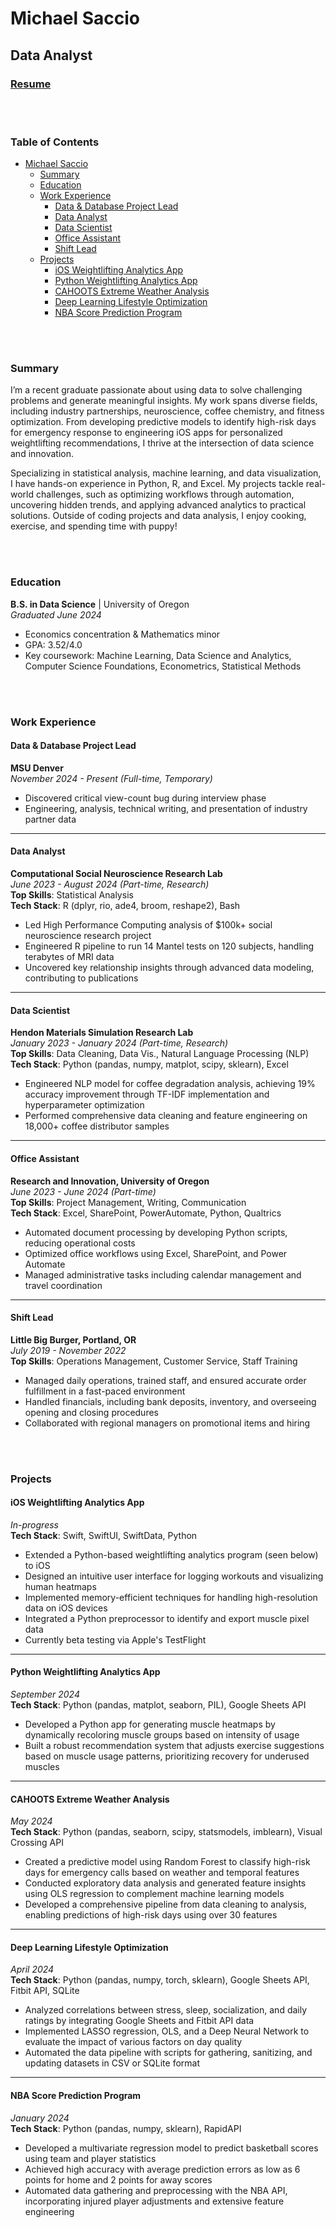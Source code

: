 # Michael Saccio
## Data Analyst

### [Resume](https://docs.google.com/document/d/1qCzNdIKPZ4G2zMlHz-7WfyLi755nJ8ebjxo4KBXpXo4/edit?usp=sharing)  

<br><br>
### Table of Contents
- [Michael Saccio](#michael-saccio)
  - [Summary](#summary)
  - [Education](#education)
  - [Work Experience](#work-experience)
    - [Data & Database Project Lead](#data--database-project-lead)
    - [Data Analyst](#data-analyst)
    - [Data Scientist](#data-scientist)
    - [Office Assistant](#office-assistant)
    - [Shift Lead](#shift-lead)
  - [Projects](#projects)
    - [iOS Weightlifting Analytics App](#ios-weightlifting-analytics-app)
    - [Python Weightlifting Analytics App](#python-weightlifting-analytics-app)
    - [CAHOOTS Extreme Weather Analysis](#cahoots-extreme-weather-analysis)
    - [Deep Learning Lifestyle Optimization](#deep-learning-lifestyle-optimization)
    - [NBA Score Prediction Program](#nba-score-prediction-program)

<br><br>
### Summary
I’m a recent graduate passionate about using data to solve challenging problems and generate meaningful insights. My work spans diverse fields, including industry partnerships, neuroscience, coffee chemistry, and fitness optimization. From developing predictive models to identify high-risk days for emergency response to engineering iOS apps for personalized weightlifting recommendations, I thrive at the intersection of data science and innovation.

Specializing in statistical analysis, machine learning, and data visualization, I have hands-on experience in Python, R, and Excel. My projects tackle real-world challenges, such as optimizing workflows through automation, uncovering hidden trends, and applying advanced analytics to practical solutions. Outside of coding projects and data analysis, I enjoy cooking, exercise, and spending time with puppy!

<br><br>
### Education

**B.S. in Data Science** | University of Oregon  
*Graduated June 2024*
- Economics concentration & Mathematics minor
- GPA: 3.52/4.0
- Key coursework: Machine Learning, Data Science and Analytics, Computer Science Foundations, Econometrics, Statistical Methods

<br><br>
### Work Experience

#### **Data & Database Project Lead**
**MSU Denver** <br>
*November 2024 - Present (Full-time, Temporary)*

- Discovered critical view-count bug during interview phase
- Engineering, analysis, technical writing, and presentation of industry partner data

---

#### **Data Analyst**
**Computational Social Neuroscience Research Lab** <br>
*June 2023 - August 2024 (Part-time, Research)* <br>
**Top Skills**: Statistical Analysis <br>
**Tech Stack**: R (dplyr, rio, ade4, broom, reshape2), Bash

- Led High Performance Computing analysis of $100k+ social neuroscience research project
- Engineered R pipeline to run 14 Mantel tests on 120 subjects, handling terabytes of MRI data
- Uncovered key relationship insights through advanced data modeling, contributing to publications

---

#### **Data Scientist**
**Hendon Materials Simulation Research Lab** <br>
*January 2023 - January 2024 (Part-time, Research)* <br>
**Top Skills**: Data Cleaning, Data Vis., Natural Language Processing (NLP)
**Tech Stack**: Python (pandas, numpy, matplot, scipy, sklearn), Excel

- Engineered NLP model for coffee degradation analysis, achieving 19% accuracy improvement through TF-IDF implementation and hyperparameter optimization
- Performed comprehensive data cleaning and feature engineering on 18,000+ coffee distributor samples

---

#### **Office Assistant**
**Research and Innovation, University of Oregon** <br>
*June 2023 - June 2024 (Part-time)* <br>
**Top Skills**: Project Management, Writing, Communication <br>
**Tech Stack**: Excel, SharePoint, PowerAutomate, Python, Qualtrics

- Automated document processing by developing Python scripts, reducing operational costs
- Optimized office workflows using Excel, SharePoint, and Power Automate
- Managed administrative tasks including calendar management and travel coordination

---

#### **Shift Lead**
**Little Big Burger, Portland, OR** <br>
*July 2019 - November 2022* <br>
**Top Skills**: Operations Management, Customer Service, Staff Training <br>

- Managed daily operations, trained staff, and ensured accurate order fulfillment in a fast-paced environment  
- Handled financials, including bank deposits, inventory, and overseeing opening and closing procedures  
- Collaborated with regional managers on promotional items and hiring  

<br><br>
### Projects 

#### **iOS Weightlifting Analytics App**  
*In-progress*  
**Tech Stack**: Swift, SwiftUI, SwiftData, Python  

- Extended a Python-based weightlifting analytics program (seen below) to iOS 
- Designed an intuitive user interface for logging workouts and visualizing human heatmaps  
- Implemented memory-efficient techniques for handling high-resolution data on iOS devices
- Integrated a Python preprocessor to identify and export muscle pixel data
- Currently beta testing via Apple's TestFlight

---

#### **Python Weightlifting Analytics App**  
*September 2024*  
**Tech Stack**: Python (pandas, matplot, seaborn, PIL), Google Sheets API  
 
- Developed a Python app for generating muscle heatmaps by dynamically recoloring muscle groups based on intensity of usage
- Built a robust recommendation system that adjusts exercise suggestions based on muscle usage patterns, prioritizing recovery for underused muscles

---

#### **CAHOOTS Extreme Weather Analysis**  
*May 2024*  
**Tech Stack**: Python (pandas, seaborn, scipy, statsmodels, imblearn), Visual Crossing API  

- Created a predictive model using Random Forest to classify high-risk days for emergency calls based on weather and temporal features  
- Conducted exploratory data analysis and generated feature insights using OLS regression to complement machine learning models
- Developed a comprehensive pipeline from data cleaning to analysis, enabling predictions of high-risk days using over 30 features

---

#### **Deep Learning Lifestyle Optimization**  
*April 2024*  
**Tech Stack**: Python (pandas, numpy, torch, sklearn), Google Sheets API, Fitbit API, SQLite

- Analyzed correlations between stress, sleep, socialization, and daily ratings by integrating Google Sheets and Fitbit API data  
- Implemented LASSO regression, OLS, and a Deep Neural Network to evaluate the impact of various factors on day quality
- Automated the data pipeline with scripts for gathering, sanitizing, and updating datasets in CSV or SQLite format

---

#### **NBA Score Prediction Program**  
*January 2024*  
**Tech Stack**: Python (pandas, numpy, sklearn), RapidAPI  

- Developed a multivariate regression model to predict basketball scores using team and player statistics  
- Achieved high accuracy with average prediction errors as low as 6 points for home and 2 points for away scores  
- Automated data gathering and preprocessing with the NBA API, incorporating injured player adjustments and extensive feature engineering  


